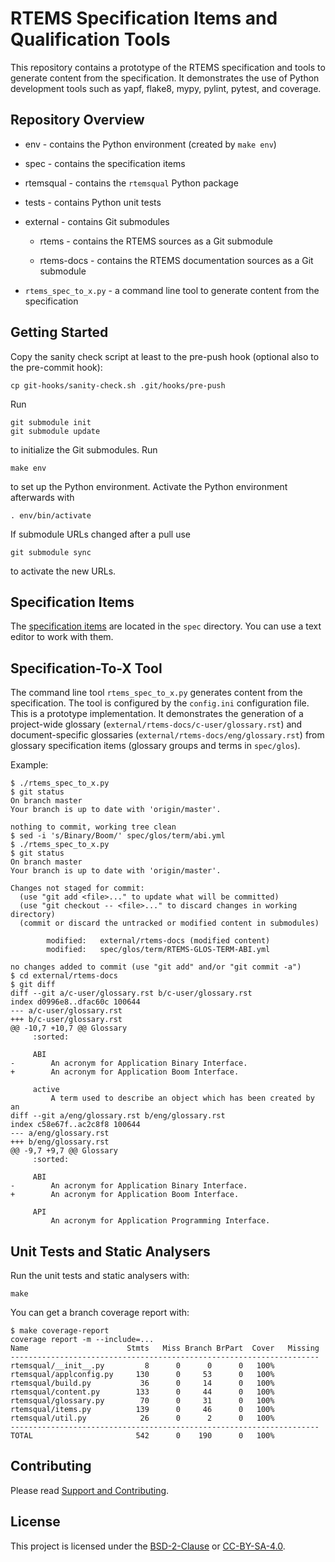 # RTEMS Specification Items and Qualification Tools

This repository contains a prototype of the RTEMS specification and tools to
generate content from the specification.  It demonstrates the use of Python
development tools such as yapf, flake8, mypy, pylint, pytest, and coverage.

## Repository Overview

* env - contains the Python environment (created by `make env`)

* spec - contains the specification items

* rtemsqual - contains the `rtemsqual` Python package

* tests - contains Python unit tests

* external - contains Git submodules

  * rtems - contains the RTEMS sources as a Git submodule

  * rtems-docs - contains the RTEMS documentation sources as a Git submodule

* `rtems_spec_to_x.py` - a command line tool to generate content from the
  specification

## Getting Started

Copy the sanity check script at least to the pre-push hook (optional also to
the pre-commit hook):
```
cp git-hooks/sanity-check.sh .git/hooks/pre-push
```
Run
```
git submodule init
git submodule update
```
to initialize the Git submodules.  Run
```
make env
```
to set up the Python environment.  Activate the Python environment afterwards
with
```
. env/bin/activate
```
If submodule URLs changed after a pull use
```
git submodule sync
```
to activate the new URLs.

## Specification Items

The
[specification items](https://docs.rtems.org/branches/master/eng/req-eng.html#specification-items)
are located in the `spec` directory.  You can use a text editor to work with
them.

## Specification-To-X Tool

The command line tool `rtems_spec_to_x.py` generates content from the
specification.  The tool is configured by the `config.ini` configuration file.
This is a prototype implementation.  It demonstrates the generation of a
project-wide glossary (`external/rtems-docs/c-user/glossary.rst`) and
document-specific glossaries (`external/rtems-docs/eng/glossary.rst`) from
glossary specification items (glossary groups and terms in `spec/glos`).

Example:
```
$ ./rtems_spec_to_x.py
$ git status
On branch master
Your branch is up to date with 'origin/master'.

nothing to commit, working tree clean
$ sed -i 's/Binary/Boom/' spec/glos/term/abi.yml
$ ./rtems_spec_to_x.py
$ git status
On branch master
Your branch is up to date with 'origin/master'.

Changes not staged for commit:
  (use "git add <file>..." to update what will be committed)
  (use "git checkout -- <file>..." to discard changes in working directory)
  (commit or discard the untracked or modified content in submodules)

        modified:   external/rtems-docs (modified content)
        modified:   spec/glos/term/RTEMS-GLOS-TERM-ABI.yml

no changes added to commit (use "git add" and/or "git commit -a")
$ cd external/rtems-docs
$ git diff
diff --git a/c-user/glossary.rst b/c-user/glossary.rst
index d0996e8..dfac60c 100644
--- a/c-user/glossary.rst
+++ b/c-user/glossary.rst
@@ -10,7 +10,7 @@ Glossary
     :sorted:
 
     ABI
-        An acronym for Application Binary Interface.
+        An acronym for Application Boom Interface.
 
     active
         A term used to describe an object which has been created by an
diff --git a/eng/glossary.rst b/eng/glossary.rst
index c58e67f..ac2c8f8 100644
--- a/eng/glossary.rst
+++ b/eng/glossary.rst
@@ -9,7 +9,7 @@ Glossary
     :sorted:
 
     ABI
-        An acronym for Application Binary Interface.
+        An acronym for Application Boom Interface.
 
     API
         An acronym for Application Programming Interface.
```

## Unit Tests and Static Analysers

Run the unit tests and static analysers with:
```
make
```
You can get a branch coverage report with:
```
$ make coverage-report 
coverage report -m --include=...
Name                      Stmts   Miss Branch BrPart  Cover   Missing
---------------------------------------------------------------------
rtemsqual/__init__.py         8      0      0      0   100%
rtemsqual/applconfig.py     130      0     53      0   100%
rtemsqual/build.py           36      0     14      0   100%
rtemsqual/content.py        133      0     44      0   100%
rtemsqual/glossary.py        70      0     31      0   100%
rtemsqual/items.py          139      0     46      0   100%
rtemsqual/util.py            26      0      2      0   100%
---------------------------------------------------------------------
TOTAL                       542      0    190      0   100%
```

## Contributing

Please read
[Support and Contributing](https://docs.rtems.org/branches/master/user/support/index.html).

## License

This project is licensed under the
[BSD-2-Clause](https://spdx.org/licenses/BSD-2-Clause.html) or
[CC-BY-SA-4.0](https://spdx.org/licenses/CC-BY-SA-4.0.html).
